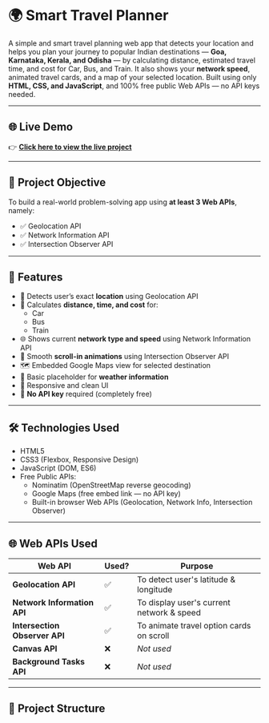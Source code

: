 # 🌍 Smart Travel Planner

A simple and smart travel planning web app that detects your location and helps you plan your journey to popular Indian destinations — **Goa, Karnataka, Kerala, and Odisha** — by calculating distance, estimated travel time, and cost for Car, Bus, and Train. It also shows your **network speed**, animated travel cards, and a map of your selected location. Built using only **HTML, CSS, and JavaScript**, and 100% free public Web APIs — no API keys needed.

---

## 🌐 Live Demo

👉 **[Click here to view the live project](https://darling-beignet-4c39cd.netlify.app/)**

---

## 🎯 Project Objective

To build a real-world problem-solving app using **at least 3 Web APIs**, namely:

- ✅ Geolocation API
- ✅ Network Information API
- ✅ Intersection Observer API

---

## 🧩 Features

- 📍 Detects user’s exact **location** using Geolocation API  
- 🚗 Calculates **distance, time, and cost** for:
  - Car
  - Bus
  - Train
- 🌐 Shows current **network type and speed** using Network Information API
- 🧲 Smooth **scroll-in animations** using Intersection Observer API
- 🗺️ Embedded Google Maps view for selected destination
- 🧭 Basic placeholder for **weather information**
- 📱 Responsive and clean UI
- 🔐 **No API key** required (completely free)

---

## 🛠️ Technologies Used

- HTML5  
- CSS3 (Flexbox, Responsive Design)  
- JavaScript (DOM, ES6)  
- Free Public APIs:
  - Nominatim (OpenStreetMap reverse geocoding)
  - Google Maps (free embed link — no API key)
  - Built-in browser Web APIs (Geolocation, Network Info, Intersection Observer)

---

## 🌐 Web APIs Used

| Web API                       | Used? | Purpose                                        |
|------------------------------|--------|------------------------------------------------|
| **Geolocation API**          | ✅     | To detect user's latitude & longitude          |
| **Network Information API**  | ✅     | To display user's current network & speed      |
| **Intersection Observer API**| ✅     | To animate travel option cards on scroll       |
| **Canvas API**               | ❌     | *Not used*                                     |
| **Background Tasks API**     | ❌     | *Not used*                                     |

---

## 📂 Project Structure

